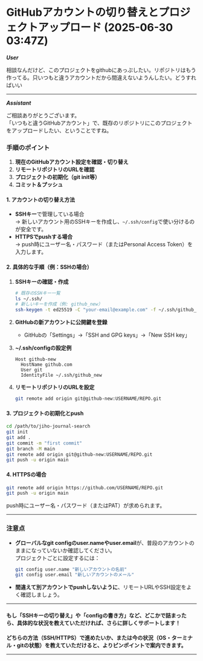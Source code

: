 <!-- Generated by SpecStory -->

# GitHubアカウントの切り替えとプロジェクトアップロード (2025-06-30 03:47Z)

_**User**_

相談なんだけど、このプロジェクトをgithubにあっぷしたい。リポジトリはもう作ってる。只いつもと違うアカウントだから間違えないようんしたい。どうすればいい

---

_**Assistant**_

ご相談ありがとうございます。  
「いつもと違うGitHubアカウント」で、既存のリポジトリにこのプロジェクトをアップロードしたい、ということですね。

### 手順のポイント

1. **現在のGitHubアカウント設定を確認・切り替え**
2. **リモートリポジトリのURLを確認**
3. **プロジェクトの初期化（git init等）**
4. **コミット＆プッシュ**

#### 1. アカウントの切り替え方法

- **SSHキー**で管理している場合  
  → 新しいアカウント用のSSHキーを作成し、`~/.ssh/config`で使い分けるのが安全です。
- **HTTPSでpushする場合**  
  → push時にユーザー名・パスワード（またはPersonal Access Token）を入力します。

#### 2. 具体的な手順（例：SSHの場合）

1. **SSHキーの確認・作成**
   ```bash
   # 既存のSSHキー一覧
   ls ~/.ssh/
   # 新しいキーを作成（例: github_new）
   ssh-keygen -t ed25519 -C "your-email@example.com" -f ~/.ssh/github_new
   ```
2. **GitHubの新アカウントに公開鍵を登録**  
   - GitHubの「Settings」→「SSH and GPG keys」→「New SSH key」

3. **~/.ssh/configの設定例**
   ```
   Host github-new
     HostName github.com
     User git
     IdentityFile ~/.ssh/github_new
   ```
4. **リモートリポジトリのURLを設定**
   ```bash
   git remote add origin git@github-new:USERNAME/REPO.git
   ```

#### 3. プロジェクトの初期化とpush

```bash
cd /path/to/jiho-journal-search
git init
git add .
git commit -m "first commit"
git branch -M main
git remote add origin git@github-new:USERNAME/REPO.git
git push -u origin main
```

#### 4. HTTPSの場合

```bash
git remote add origin https://github.com/USERNAME/REPO.git
git push -u origin main
```
push時にユーザー名・パスワード（またはPAT）が求められます。

---

### 注意点

- **グローバルなgit configのuser.nameやuser.email**が、普段のアカウントのままになっていないか確認してください。  
  プロジェクトごとに設定するには：
  ```bash
  git config user.name "新しいアカウントの名前"
  git config user.email "新しいアカウントのメール"
  ```

- **間違えて別アカウントでpushしないように**、リモートURLやSSH設定をよく確認しましょう。

---

#### もし「SSHキーの切り替え」や「configの書き方」など、どこかで詰まったら、具体的な状況を教えていただければ、さらに詳しくサポートします！

**どちらの方法（SSH/HTTPS）で進めたいか、または今の状況（OS・ターミナル・gitの状態）を教えていただけると、よりピンポイントで案内できます。**

---


